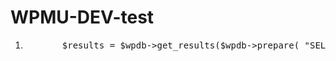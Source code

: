 # WPMU-DEV-test

<ol>
  <li>
    <pre>
       $results = $wpdb->get_results($wpdb->prepare( "SELECT * FROM $wpdb->postmeta WHERE meta_key = %s", $my_option_name) , ARRAY_N  );
    </pre>
  </li>
</ol>
